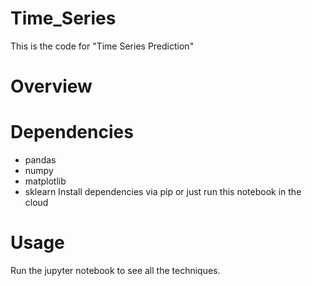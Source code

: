 # Time_Series
This is the code for "Time Series Prediction"

# Overview

# Dependencies
* pandas
* numpy
* matplotlib
* sklearn
Install dependencies via pip or just run this notebook in the cloud

# Usage
Run the jupyter notebook to see all the techniques.
